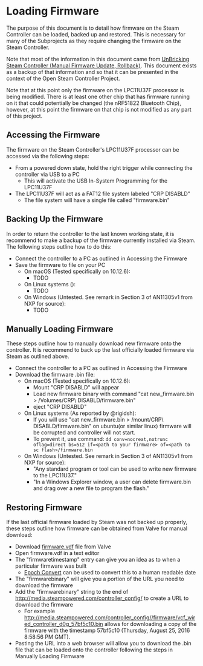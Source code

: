 # Loading Firmware

The purpose of this document is to detail how firmware on the Steam Controller
 can be loaded, backed up and restored. This is necessary for many of the
 Subprojects as they require changing the firmware on the Steam Controller.

Note that most of the information in this document came from 
 [UnBricking Steam Controller (Manual Firmware Update, Rollback)](https://steamcommunity.com/sharedfiles/filedetails/?id=572740074).
 This document exists as a backup of that information and so that it can 
 be presented in the context of the Open Steam Controller Project.


Note that at this point only the firmware on the LPC11U37F processor is being
 modified. There is at least one other chip that has firmware running on it
 that could potentially be changed (the nRF51822 Bluetooth Chip), however, at
 this point the firmware on that chip is not modified as any part of this 
 project.

## Accessing the Firmware

The firmware on the Steam Controller's LPC11U37F processor can be accessed via
 the following steps:

* From a powered down state, hold the right trigger while connecting the controller via USB to a PC
    * This will activate the USB In-System Programming for the LPC11U37F
* The LPC11U37F will act as a FAT12 file system labeled "CRP DISABLD"
    * The file system will have a single file called "firmware.bin"

## Backing Up the Firmware

In order to return the controller to the last known working state, it is 
 recommend to make a backup of the firmware currently installed via Steam. The
 following steps outline how to do this:

* Connect the controller to a PC as outlined in Accessing the Firmware
* Save the firmware to file on your PC
    * On macOS (Tested specifically on 10.12.6):
        * TODO
    * On Linux systems ():
        * TODO
    * On Windows (Untested. See remark in Section 3 of AN11305v1 from NXP for source):
        * TODO

## Manually Loading Firmware

These steps outline how to manually download new firmware onto the controller.
 It is recommend to back up the last officially loaded firmware via Steam as
 outlined above. 

* Connect the controller to a PC as outlined in Accessing the Firmware
* Download the firmware .bin file:
    * On macOS (Tested specifically on 10.12.6):
        * Mount "CRP DISABLD" will appear
        * Load new firmware binary with command "cat new_firmware.bin > /Volumes/CRP\ DISABLD/firmware.bin"
        * eject "CRP DISABLD"
    * On Linux systems (As reported by @rigidsh):
        * If you will use  "cat new_firmware.bin > /mount/CRP\ DISABLD/firmware.bin" on ubuntu(or similar linux) firmware will be corrupted and controller will not start.
        * To prevent it, use command: `dd conv=nocreat,notrunc oflag=direct bs=512 if=<path to your firmware> of=<path to sc flash>/firmware.bin`
    * On Windows (Untested. See remark in Section 3 of AN11305v1 from NXP for source):
        * "Any standard program or tool can be used to write new firmware to the LPC11U37." 
        * "In a Windows Explorer window, a user can delete firmware.bin and drag over a new file to program the flash."

## Restoring Firmware

If the last official firmware loaded by Steam was not backed up properly, these
 steps outline how firmware can be obtained from Valve for manual download:

* Download [firmware.vdf](http://media.steampowered.com/controller_config/firmware/firmware.vdf) file from Valve 
* Open firmware.vdf in a text editor
* The "firmwaretimestamp" entry can give you an idea as to when a particular firmware was built
    * [Epoch Convert](https://www.epochconverter.com/hex) can be used to convert this to a human readable date
* The "firmwarebinary" will give you a portion of the URL you need to download the firmware
* Add the "firmwarebinary" string to the end of http://media.steampowered.com/controller_config/ to create a URL to download the firmware
    * For example http://media.steampowered.com/controller_config//firmware/vcf_wired_controller_d0g_57bf5c10.bin allows for downloading a copy of the firmware with the timestamp 57bf5c10 (Thursday, August 25, 2016 8:58:56 PM GMT).
* Pasting the URL into a web browser will allow you to download the .bin file that can be loaded onto the controller following the steps in Manually Loading Firmware

